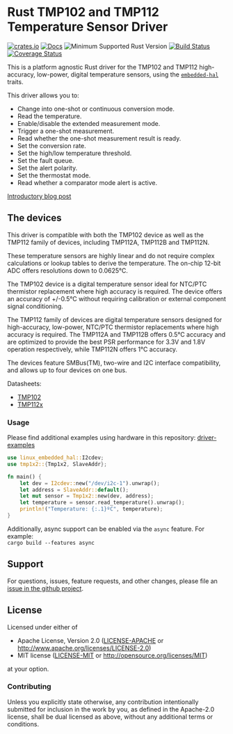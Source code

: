 # Rust TMP102 and TMP112 Temperature Sensor Driver

[![crates.io](https://img.shields.io/crates/v/tmp1x2.svg)](https://crates.io/crates/tmp1x2)
[![Docs](https://docs.rs/tmp1x2/badge.svg)](https://docs.rs/tmp1x2)
![Minimum Supported Rust Version](https://img.shields.io/badge/rustc-1.75+-blue.svg)
[![Build Status](https://github.com/eldruin/tmp1x2-rs/workflows/Build/badge.svg)](https://github.com/eldruin/tmp1x2-rs/actions?query=workflow%3ABuild)
[![Coverage Status](https://coveralls.io/repos/github/eldruin/tmp1x2-rs/badge.svg?branch=master)](https://coveralls.io/github/eldruin/tmp1x2-rs?branch=master)

This is a platform agnostic Rust driver for the TMP102 and TMP112
high-accuracy, low-power, digital temperature sensors, using the
[`embedded-hal`] traits.

This driver allows you to:
- Change into one-shot or continuous conversion mode.
- Read the temperature.
- Enable/disable the extended measurement mode.
- Trigger a one-shot measurement.
- Read whether the one-shot measurement result is ready.
- Set the conversion rate.
- Set the high/low temperature threshold.
- Set the fault queue.
- Set the alert polarity.
- Set the thermostat mode.
- Read whether a comparator mode alert is active.

[Introductory blog post](https://blog.eldruin.com/tmp1x2-temperature-sensor-driver-in-rust/)

## The devices

This driver is compatible with both the TMP102 device as well as the TMP112
family of devices, including TMP112A, TMP112B and TMP112N.

These temperature sensors are highly linear and do not require complex
calculations or lookup tables to derive the temperature. The on-chip
12-bit ADC offers resolutions down to 0.0625°C.

The TMP102 device is a digital temperature sensor ideal for NTC/PTC
thermistor replacement where high accuracy is required. The device offers an
accuracy of +/-0.5°C without requiring calibration or external component
signal conditioning.

The TMP112 family of devices are digital temperature sensors designed for
high-accuracy, low-power, NTC/PTC thermistor replacements where high accuracy
is required. The TMP112A and TMP112B offers 0.5°C accuracy and are optimized
to provide the best PSR performance for 3.3V and 1.8V operation respectively,
while TMP112N offers 1°C accuracy.

The devices feature SMBus(TM), two-wire and I2C interface compatibility,
and allows up to four devices on one bus.

Datasheets:
- [TMP102](http://www.ti.com/lit/ds/symlink/tmp102.pdf)
- [TMP112x](http://www.ti.com/lit/ds/symlink/tmp112.pdf)

### Usage

Please find additional examples using hardware in this repository: [driver-examples]

```rust
use linux_embedded_hal::I2cdev;
use tmp1x2::{Tmp1x2, SlaveAddr};

fn main() {
    let dev = I2cdev::new("/dev/i2c-1").unwrap();
    let address = SlaveAddr::default();
    let mut sensor = Tmp1x2::new(dev, address);
    let temperature = sensor.read_temperature().unwrap();
    println!("Temperature: {:.1}ºC", temperature);
}
```

Additionally, async support can be enabled via the `async` feature. For example:  
`cargo build --features async`

## Support

For questions, issues, feature requests, and other changes, please file an
[issue in the github project](https://github.com/eldruin/tmp1x2-rs/issues).

## License

Licensed under either of

 * Apache License, Version 2.0 ([LICENSE-APACHE](LICENSE-APACHE) or
   http://www.apache.org/licenses/LICENSE-2.0)
 * MIT license ([LICENSE-MIT](LICENSE-MIT) or
   http://opensource.org/licenses/MIT)

at your option.

### Contributing

Unless you explicitly state otherwise, any contribution intentionally submitted
for inclusion in the work by you, as defined in the Apache-2.0 license, shall
be dual licensed as above, without any additional terms or conditions.

[driver-examples]: https://github.com/eldruin/driver-examples
[`embedded-hal`]: https://github.com/rust-embedded/embedded-hal
